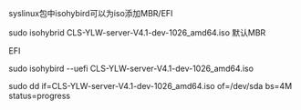 syslinux包中isohybird可以为iso添加MBR/EFI

sudo isohybrid CLS-YLW-server-V4.1-dev-1026_amd64.iso 默认MBR

EFI

sudo isohybird --uefi CLS-YLW-server-V4.1-dev-1026_amd64.iso

sudo dd if=CLS-YLW-server-V4.1-dev-1026_amd64.iso of=/dev/sda bs=4M status=progress